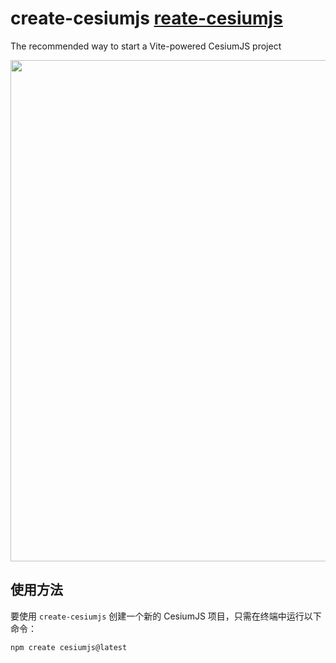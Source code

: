 # create-cesiumjs <a href="https://npmjs.com/package/create-cesiumjs">reate-cesiumjs</a>

The recommended way to start a Vite-powered CesiumJS project

<p align="center">
  <img src="https://github.com/vuejs/create-cesiumjs/blob/main/media/screenshot-cli.png?raw=true" width="802">
</p>

## 使用方法

要使用 `create-cesiumjs` 创建一个新的 CesiumJS 项目，只需在终端中运行以下命令：

```sh
npm create cesiumjs@latest
```